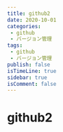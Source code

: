 ```yaml
---
title: github2
date: 2020-10-01
categories:
 - github
 - バージョン管理
tags:
 - github
 - バージョン管理
publish: false
isTimeLine: true
sidebar: true
isComment: false
---
```


# github2
